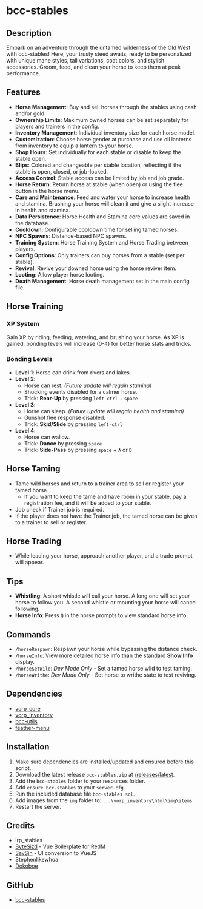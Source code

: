 # bcc-stables

## Description

Embark on an adventure through the untamed wilderness of the Old West with bcc-stables! Here, your trusty steed awaits, ready to be personalized with unique mane styles, tail variations, coat colors, and stylish accessories. Groom, feed, and clean your horse to keep them at peak performance.

## Features

- **Horse Management**: Buy and sell horses through the stables using cash and/or gold.
- **Ownership Limits**: Maximum owned horses can be set separately for players and trainers in the config.
- **Inventory Management**: Individual inventory size for each horse model.
- **Customization**: Choose horse gender at purchase and use oil lanterns from inventory to equip a lantern to your horse.
- **Shop Hours**: Set individually for each stable or disable to keep the stable open.
- **Blips**: Colored and changeable per stable location, reflecting if the stable is open, closed, or job-locked.
- **Access Control**: Stable access can be limited by job and job grade.
- **Horse Return**: Return horse at stable (when open) or using the flee button in the horse menu.
- **Care and Maintenance**: Feed and water your horse to increase health and stamina. Brushing your horse will clean it and give a slight increase in health and stamina.
- **Data Persistence**: Horse Health and Stamina core values are saved in the database.
- **Cooldown**: Configurable cooldown time for selling tamed horses.
- **NPC Spawns**: Distance-based NPC spawns.
- **Training System**: Horse Training System and Horse Trading between players.
- **Config Options**: Only trainers can buy horses from a stable (set per stable).
- **Revival**: Revive your downed horse using the horse reviver item.
- **Looting**: Allow player horse looting.
- **Death Management**: Horse death management set in the main config file.

## Horse Training

### XP System

Gain XP by riding, feeding, watering, and brushing your horse. As XP is gained, bonding levels will increase (0-4) for better horse stats and tricks.

### Bonding Levels

- **Level 1**: Horse can drink from rivers and lakes.
- **Level 2**:
  - Horse can rest. *(Future update will regain stamina)*
  - Shocking events disabled for a calmer horse.
  - Trick: **Rear-Up** by pressing `left-ctrl` + `space`
- **Level 3**:
  - Horse can sleep. *(Future update will regain health and stamina)*
  - Gunshot flee response disabled.
  - Trick: **Skid/Slide** by pressing `left-ctrl`
- **Level 4**:
  - Horse can wallow.
  - Trick: **Dance** by pressing `space`
  - Trick: **Side-Pass** by pressing `space` + `A` or `D`

## Horse Taming

- Tame wild horses and return to a trainer area to sell or register your tamed horse.
  - If you want to keep the tame and have room in your stable, pay a registration fee, and it will be added to your stable.
- Job check if Trainer job is required.
- If the player does not have the Trainer job, the tamed horse can be given to a trainer to sell or register.

## Horse Trading

- While leading your horse, approach another player, and a trade prompt will appear.

## Tips

- **Whistling**: A short whistle will call your horse. A long one will set your horse to follow you. A second whistle or mounting your horse will cancel following.
- **Horse Info**: Press `Q` in the horse prompts to view standard horse info.

## Commands

- `/horseRespawn`: Respawn your horse while bypassing the distance check.
- `/horseInfo`: View more detailed horse info than the standard **Show Info** display.
- `/horseSetWild`: *Dev Mode Only* - Set a tamed horse wild to test taming.
- `/horseWrithe`: *Dev Mode Only* - Set horse to writhe state to test reviving.

## Dependencies

- [vorp_core](https://github.com/VORPCORE/vorp-core-lua)
- [vorp_inventory](https://github.com/VORPCORE/vorp_inventory-lua)
- [bcc-utils](https://github.com/BryceCanyonCounty/bcc-utils)
- [feather-menu](https://github.com/FeatherFramework/feather-menu/releases)

## Installation

1. Make sure dependencies are installed/updated and ensured before this script.
2. Download the latest release `bcc-stables.zip` at [/releases/latest](https://github.com/BryceCanyonCounty/bcc-stables/releases/latest).
3. Add the `bcc-stables` folder to your resources folder.
4. Add `ensure bcc-stables` to your `server.cfg`.
5. Run the included database file `bcc-stables.sql`.
6. Add images from the `img` folder to: `...\vorp_inventory\html\img\items`.
7. Restart the server.

## Credits

- lrp_stables
- [ByteSizd](https://github.com/AndrewR3K) - Vue Boilerplate for RedM
- [SavSin](https://github.com/DavFount) - UI conversion to VueJS
- Stephenlikewhoa
- [Dokoboe](https://github.com/dokoboe)

## GitHub

- [bcc-stables](https://github.com/BryceCanyonCounty/bcc-stables)
